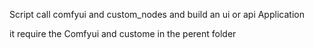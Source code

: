 Script call comfyui and custom_nodes and build an ui or api Application

it require the Comfyui and custome in the perent folder

